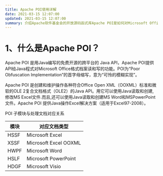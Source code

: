 ```yaml
---
title: Apache POI使用详解
date: 2021-03-15 12:07:00
updated: 2021-03-15 12:07:00
summary: 介绍Apache软件基金会的开放源码函式库Apache POI是如何对Microsoft Office格式档案进行读写操作。
---
```


# 1、什么是Apache POI？

Apache POI 是用Java编写的免费开源的跨平台的 Java API，Apache POI提供API给Java程式对Microsoft Office格式档案读和写的功能。POI为“Poor Obfuscation Implementation”的首字母缩写，意为“可怜的模糊实现”。

Apache POI 是创建和维护操作各种符合Office Open XML（OOXML）标准和微软的OLE 2复合文档格式（OLE2）的Java API。用它可以使用Java读取和创建,修改MS Excel文件.而且,还可以使用Java读取和创建MS Word和MSPowerPoint文件。Apache POI 提供Java操作Excel解决方案（适用于Excel97-2008）。

POI 子模块与处理文档对应关系

| 模块 | 对应文档类型          |
| ---- | --------------------- |
| HSSF | Microsoft Excel       |
| XSSF | Microsoft Excel OOXML |
| HWPF | Microsoft Word        |
| HSLF | Microsoft PowerPoint  |
| HDGF | Microsoft Visio       |